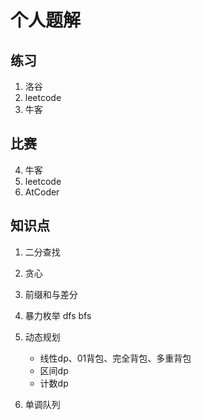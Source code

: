 # 个人题解
## 练习
1. 洛谷
2. leetcode
3. 牛客
## 比赛
4. 牛客
5. leetcode
6. AtCoder
## 知识点
1. 二分查找
2. 贪心
3. 前缀和与差分
4. 暴力枚举 dfs bfs
5. 动态规划
   - 线性dp、01背包、完全背包、多重背包
   - 区间dp
   - 计数dp
  
6. 单调队列
 
